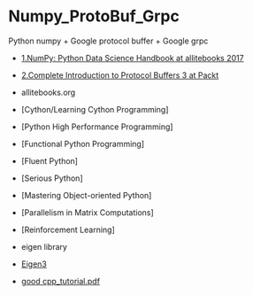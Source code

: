 # Numpy_ProtoBuf_Grpc
Python numpy + Google protocol buffer + Google grpc

* [1.NumPy: Python Data Science Handbook at allitebooks 2017](allitebooks.com)
* [2.Complete Introduction to Protocol Buffers 3 at Packt]()


* allitebooks.org
* [Cython/Learning Cython Programming]
* [Python High Performance Programming]
* [Functional Python Programming]
* [Fluent Python]
* [Serious Python]
* [Mastering Object-oriented Python]

* [Parallelism in Matrix Computations]
* [Reinforcement Learning]

* eigen library
* [Eigen3](www2.math.ethz.ch/education/bachelor/lectures/hs2015/math/nummath_cse/Scrips_and_more.html)
* [good cpp_tutorial.pdf](www2.math.ethz.ch/education/bachelor/lectures/hs2015/math/nummath_cse/eigen/cpptutorial/cpp_tutorial.pdf)
